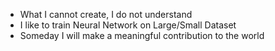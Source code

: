 - What I cannot create, I do not understand
- I like to train Neural Network on Large/Small Dataset
- Someday I will make a meaningful contribution to the world

<!---
josephkasnoff1127/josephkasnoff1127 is a ✨ special ✨ repository because its `README.md` (this file) appears on your GitHub profile.
You can click the Preview link to take a look at your changes.
--->
